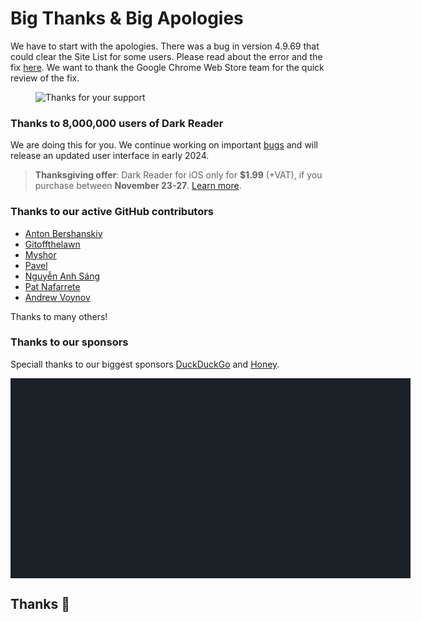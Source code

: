 # Big Thanks & Big Apologies

We have to start with the apologies.
There was a bug in version 4.9.69 that could clear the Site List for some users.
Please read about the error and the fix [here](/tips/restore-site-list-v4-9-69/).
We want to thank the Google Chrome Web Store team for the quick review of the fix.

<figure>
    <img src="/images/thanks.png" alt="Thanks for your support" />
</figure>

### Thanks to 8,000,000 users of Dark Reader

We are doing this for you. We continue working on important [bugs](https://raw.githubusercontent.com/darkreader/darkreader/main/CHANGELOG.md)
and will release an updated user interface in early 2024.

> **Thanksgiving offer**: Dark Reader for iOS only for **$1.99** (+VAT), if you purchase between **November 23-27**.
> <a class="text-highlight" href="https://apps.apple.com/us/app/dark-reader-for-safari/id1438243180?platform=iphone" data-s="drios-blog-thanks2023">Learn more</a>.

### Thanks to our active GitHub contributors

- [Anton Bershanskiy](https://github.com/bershanskiy)
- [Gitoffthelawn](https://github.com/Gitoffthelawn)
- [Myshor](https://github.com/Myshor)
- [Pavel](https://github.com/rakleed)
- [Nguyễn Anh Sáng](https://github.com/NguyenASang)
- [Pat Nafarrete](https://github.com/pnaf)
- [Andrew Voynov](https://github.com/Andrew15-5)

Thanks to many others!

<!--
Copyright 2010-2023 Mike Bostock

Permission to use, copy, modify, and/or distribute this software for any purpose
with or without fee is hereby granted, provided that the above copyright notice
and this permission notice appear in all copies.

THE SOFTWARE IS PROVIDED "AS IS" AND THE AUTHOR DISCLAIMS ALL WARRANTIES WITH
REGARD TO THIS SOFTWARE INCLUDING ALL IMPLIED WARRANTIES OF MERCHANTABILITY AND
FITNESS. IN NO EVENT SHALL THE AUTHOR BE LIABLE FOR ANY SPECIAL, DIRECT,
INDIRECT, OR CONSEQUENTIAL DAMAGES OR ANY DAMAGES WHATSOEVER RESULTING FROM LOSS
OF USE, DATA OR PROFITS, WHETHER IN AN ACTION OF CONTRACT, NEGLIGENCE OR OTHER
TORTIOUS ACTION, ARISING OUT OF OR IN CONNECTION WITH THE USE OR PERFORMANCE OF
THIS SOFTWARE.
-->

### Thanks to our sponsors

Speciall thanks to our biggest sponsors
<a class="text-highlight" href="https://duckduckgo.com/browser?ref=darkreader" data-s="ddg-blog-thanks2023">DuckDuckGo</a>
and <a class="text-highlight" href="https://www.joinhoney.com/darkreader" data-s="h-blog-thanks2023">Honey</a>.

<div id="chart-donations" class="chart" style="background: #1c2128; width: 40rem; height: 20rem; max-width: calc(100vw - 2rem);"></div>
<script src="https://cdn.jsdelivr.net/npm/d3@5.7.0/dist/d3.min.js" defer></script>
<script>
  window.addEventListener('DOMContentLoaded', function() {
  var data = getData().map(d => { return {value: d[0], name: d[1], ref: d[2], pic: d[3]}; });
  var container = d3.select('#chart-donations');
  var rect = container.node().getBoundingClientRect();
  var width = rect.width;
  var height = rect.height;
  var color = (value) => value >= 10000 ? '#e96c4c' : value >= 1000 ? '#3e917b' : value >= 100 ? '#2f7485' : value >= 10 ? '#2f6a85' : '#2f6285';
  var treemap = d3.treemap()
    .size([width, height])
    .tile(d3.treemapSquarify.ratio(1))
    .paddingInner(2);
  var root = d3.hierarchy({children: data.map(function (d) { return d; })}).sum(function (d) { return d.value; })
  var nodes = root.descendants();
  treemap(root);
  var hasPic = n => n.value >= 100 && n.data.pic;
  var cells = container
    .selectAll('.cell')
    .data(nodes.filter(function (n) { return n.depth > 0; }))
    .enter()
    .append('a')
    .attr('class', 'cell')
    .attr('href', n => n.data.ref)
    .attr('title', n => n.data.name)
    .attr('target', '_blank')
    .attr('rel', 'noreferrer noopener')
    .classed('cell_small', function (n) { return n.value < 500; })
    .classed('cell_very-small', function (n) { return n.value < 100; })
    .classed('cell_has-pic', function (n) { return hasPic(n); })
    .style('left', function (n) { return n.x0 + 'px'; })
    .style('top', function (n) { return n.y0 + 'px'; })
    .style('width', function (n) { return (n.x1 - n.x0) + 'px'; })
    .style('height', function (n) { return (n.y1 - n.y0) + 'px'; });
  cells
    .append('span')
    .attr('class', 'cell__bg')
    .style('background-color', function (n, i) { return color(n.value); })
    .style('background-image', function (n) { return hasPic(n) ? ('url(' + n.data.pic + ')') : null; });
  cells
    .append('span')
    .attr('class', 'cell__text')
    .append('span')
    .attr('class', 'cell__text__wrap')
    .text(function (n) { return n.value >= 100 ? '$' + n.value + (n.data.name ? ': ' + n.data.name : '') : n.value >= 50 ? '$' + n.value : ''; });
  function getData() {
    return [[10000,"DuckDuckGo Browser","https://duckduckgo.com/browser?ref=darkreader","https://darkreader.org/images/duckduckgo-icon.svg"],[2200,"cloud specialists: *instinctools","https://www.instinctools.com/cloud-computing/","https://logo.clearbit.com/instinctools.com"],[1100,"Icons8","https://icons8.com/","https://opencollective-production.s3.us-west-1.amazonaws.com/c7fe4d70-f085-11ea-9321-73950861b08b.png"],[1100,"AdBlock Pro","https://adblockpro.app","https://opencollective-production.s3.us-west-1.amazonaws.com/d5049ab0-fa4c-11ec-b457-afd6116adc09.jpg"],[1100,"Word Finder","https://word-finder.com/","https://opencollective-production.s3.us-west-1.amazonaws.com/4c6ddc40-c2ff-11ec-8ed4-81ab6bcc5744.png"],[1100,"VPNwelt","https://vpnwelt.com/","https://logo.clearbit.com/vpnwelt.com"],[490,null,null,null],[300,"Toucan","https://jointoucan.com/","https://opencollective-production.s3.us-west-1.amazonaws.com/dc131030-725b-11ec-91b1-ab5003f19c2e.png"],[275,null,null,null],[275,"Richard Dawes","https://opencollective.com/richard-dawes",null],[159,"Currency.wiki","https://www.currency.wiki/","https://opencollective-production.s3.us-west-1.amazonaws.com/account-avatar/ca9b2df8-03ac-45a0-8380-0a84b8afb466/currency_converter_app.png"],[110,null,null,null],[110,null,null,null],[110,"84EM","https://www.84em.com/","https://logo.clearbit.com/84em.com"],[110,"Eric Shields","https://opencollective.com/eric-shields","https://www.gravatar.com/avatar/d355ae45980dee8840b45081ec6bffaa?default=404"],[110,"Ryan Hilliker","https://opencollective.com/ryan-hilliker",null],[100,null,null,null],[100,null,null,null],[100,null,null,null],[100,null,null,null],[60,null,null,null],[58,null,null,null],[55,null,null,null],[55,null,null,null],[55,null,null,null],[55,null,null,null],[55,null,null,null],[55,null,null,null],[55,null,null,null],[55,"Aidan Gauland","https://www.aidalgolland.net","https://opencollective-production.s3-us-west-1.amazonaws.com/3cde0410-921d-11e8-96e9-59d58b04b9ce.jpg"],[55,null,null,null],[55,null,null,null],[55,"Francois Gervais","https://opencollective.com/francois-gervais",null],[55,null,null,null],[55,null,null,null],[55,null,null,null],[55,null,null,null],[55,"Rainlab Inc.","https://rainlab.co.jp","https://opencollective-production.s3.us-west-1.amazonaws.com/d8a8c2c0-a65d-11eb-be1f-bd4ed155c044.png"],[55,null,null,null],[55,null,null,null],[55,null,null,null],[55,null,null,null],[55,null,null,null],[55,null,null,null],[55,null,null,null],[55,null,null,null],[55,null,null,null],[55,null,null,null],[55,null,null,null],[55,null,null,null],[55,"Peter Sham","https://opencollective.com/peter-sham","https://www.gravatar.com/avatar/e0616a9c5007b770b32e7e3b1cf52a6f?default=404"],[55,null,null,null],[55,null,null,null],[55,null,null,null],[55,null,null,null],[55,null,null,null],[55,"M K Gharzai","https://opencollective.com/m-k-gharzai","https://www.gravatar.com/avatar/dea9dc0cdd944b4ed37ca53cc81f9704?default=404"],[55,null,null,null],[55,"Andreas Fink","https://opencollective.com/andreas-fink","https://opencollective-production.s3.us-west-1.amazonaws.com/9f766d60-517a-11ea-bf38-3d0741eb3d4f.jpeg"],[55,"incognito","https://opencollective.com/incognito-7eda4435",null],[50,null,null,null],[50,null,null,null],[50,null,null,null],[50,null,null,null],[50,null,null,null],[50,null,null,null],[50,null,null,null],[50,null,null,null],[50,null,null,null],[50,null,null,null],[50,null,null,null],[50,null,null,null],[50,null,null,null],[50,null,null,null],[50,null,null,null],[50,null,null,null],[50,null,null,null],[50,null,null,null],[50,null,null,null],[50,null,null,null],[50,null,null,null],[50,null,null,null],[50,null,null,null],[45,null,null,null],[45,null,null,null],[45,null,null,null],[45,null,null,null],[44,null,null,null],[44,null,null,null],[40,null,null,null],[40,null,null,null],[40,null,null,null],[40,null,null,null],[40,null,null,null],[40,null,null,null],[40,null,null,null],[40,null,null,null],[35,null,null,null],[35,null,null,null],[35,"Gareth Perks","https://opencollective.com/gareth-perks","https://opencollective-production.s3.us-west-1.amazonaws.com/account-avatar/592b514b-bf33-4dd6-80c3-273fb384d34d/IMG_0788_square.jpg"],[35,null,null,null],[35,null,null,null],[35,null,null,null],[33,null,null,null],[33,"anonymous","https://opencollective.com/anonymous419",null],[30,null,null,null],[30,null,null,null],[30,null,null,null],[30,null,null,null],[30,null,null,null],[30,"Charles Magnuson","https://opencollective.com/charles-magnuson",null],[30,null,null,null],[27.5,null,null,null],[27,null,null,null],[25,null,null,null],[25,null,null,null],[25,null,null,null],[25,null,null,null],[25,null,null,null],[25,null,null,null],[25,null,null,null],[24.090000000000003,null,null,null],[24,null,null,null],[23,null,null,null],[22,null,null,null],[22,null,null,null],[22,null,null,null],[22,null,null,null],[22,null,null,null],[22,null,null,null],[22,null,null,null],[22,null,null,null],[22,null,null,null],[22,null,null,null],[22,null,null,null],[22,null,null,null],[22,null,null,null],[22,null,null,null],[22,"MTR, Inc.","http://resch.com","https://logo.clearbit.com/resch.com"],[22,null,null,null],[22,null,null,null],[22,null,null,null],[22,null,null,null],[22,null,null,null],[22,null,null,null],[22,null,null,null],[22,null,null,null],[22,null,null,null],[22,null,null,null],[22,null,null,null],[22,null,null,null],[22,null,null,null],[22,null,null,null],[22,null,null,null],[22,null,null,null],[22,null,null,null],[22,null,null,null],[22,null,null,null],[22,null,null,null],[22,null,null,null],[22,"Marv Holding LTD","https://opencollective.com/marv-holding-ltd",null],[22,null,null,null],[22,null,null,null],[22,"Clint Mark Gono","https://opencollective.com/clint-mark-gono",null],[22,"Matija Mazi","https://opencollective.com/matija-mazi","https://www.gravatar.com/avatar/67f64e2f93176cc0b469607a2b0d2450?default=404"],[22,"incognito","https://opencollective.com/incognito-abeb6570",null],[22,"Søren Høeg Pedersen","https://opencollective.com/soren-hoeg-pedersen","https://opencollective-production.s3.us-west-1.amazonaws.com/fcbad600-39dd-11ea-8ab7-b3f0317bbc7c.jpg"],[22,"John Ping","https://opencollective.com/john-ping","https://www.gravatar.com/avatar/c0572cc09919d9401939b87dab3f9a03?default=404"],[22,"Kevin Paterson","https://opencollective.com/kevin-paterson","https://www.gravatar.com/avatar/38f4c37ca917cff588e79c969c5ed90c?default=404"],[22,"Vinh Tran","https://opencollective.com/vinh-tran1","https://www.gravatar.com/avatar/538def35b64c2098da893a22756df6da?default=404"],[22,"Duncan Lock","https://duncanlock.net/","https://www.gravatar.com/avatar/ca1ac9c04fbcaae624e80e6aa6c7ec52?default=404"],[22,"Daniel Coffaro","https://opencollective.com/daniel-coffaro",null],[22,"Anders Wallén","https://opencollective.com/anderswallen",null],[22,"David Daniel","https://opencollective.com/david-daniel",null],[22,"TSUNEHIKO SIMBO","https://opencollective.com/tsunehiko-simbo",null],[22,"Yas K","https://opencollective.com/yas-k",null],[22,"Mabin","https://mabin.info/","https://www.gravatar.com/avatar/97825f4c8d121ff67905d328c45d0cdf?default=404"],[22,"Matthew Richard","https://opencollective.com/matthew-richard",null],[22,"Matteo Scotuzzi","https://matteoscotuzzi.com",null],[22,"anonymous","https://opencollective.com/anonymous1115",null],[22,"Stephen Crumpler","https://opencollective.com/stephen-crumpler",null],[22,"john gross","https://opencollective.com/john-gross",null],[22,"Dexter Ang","https://opencollective.com/dexter-ang",null],[22,"OddOod","https://opencollective.com/oddood",null],[22,"James Bryan Douglas","https://opencollective.com/james-bryan-douglas",null],[21.330000000000005,null,null,null],[21.12,null,null,null],[21,null,null,null],[20,null,null,null],[20,null,null,null],[20,null,null,null],[20,null,null,null],[20,null,null,null],[20,null,null,null],[20,null,null,null],[20,null,null,null],[20,null,null,null],[20,null,null,null],[20,null,null,null],[20,null,null,null],[20,null,null,null],[20,null,null,null],[20,null,null,null],[20,null,null,null],[20,null,null,null],[20,null,null,null],[20,null,null,null],[20,null,null,null],[20,null,null,null],[20,null,null,null],[20,null,null,null],[20,null,null,null],[20,null,null,null],[20,null,null,null],[20,null,null,null],[20,null,null,null],[20,null,null,null],[20,null,null,null],[20,null,null,null],[20,null,null,null],[20,null,null,null],[20,null,null,null],[20,null,null,null],[20,null,null,null],[20,null,null,null],[20,null,null,null],[20,null,null,null],[20,null,null,null],[20,null,null,null],[20,null,null,null],[20,null,null,null],[20,null,null,null],[20,null,null,null],[20,null,null,null],[20,null,null,null],[20,null,null,null],[20,null,null,null],[20,null,null,null],[20,null,null,null],[20,null,null,null],[20,null,null,null],[20,null,null,null],[20,null,null,null],[20,null,null,null],[20,null,null,null],[20,null,null,null],[20,null,null,null],[20,null,null,null],[20,null,null,null],[20,null,null,null],[20,null,null,null],[20,null,null,null],[20,null,null,null],[20,null,null,null],[20,null,null,null],[20,null,null,null],[20,null,null,null],[20,null,null,null],[20,null,null,null],[20,null,null,null],[20,null,null,null],[20,null,null,null],[20,null,null,null],[20,null,null,null],[20,null,null,null],[20,null,null,null],[20,null,null,null],[20,null,null,null],[20,null,null,null],[20,null,null,null],[20,null,null,null],[20,null,null,null],[20,null,null,null],[20,null,null,null],[20,null,null,null],[20,null,null,null],[20,null,null,null],[20,null,null,null],[20,null,null,null],[20,null,null,null],[20,null,null,null],[20,null,null,null],[20,"darren gray","https://opencollective.com/darren-gray","https://www.gravatar.com/avatar/ef5c76e9b73ccc4ccf2cc89879f4f602?default=404"],[20,null,null,null],[20,null,null,null],[20,null,null,null],[20,null,null,null],[20,null,null,null],[20,null,null,null],[20,null,null,null],[20,null,null,null],[20,null,null,null],[20,null,null,null],[20,null,null,null],[20,null,null,null],[20,null,null,null],[20,null,null,null],[20,null,null,null],[20,null,null,null],[20,null,null,null],[20,null,null,null],[20,null,null,null],[20,null,null,null],[20,null,null,null],[20,null,null,null],[20,null,null,null],[20,null,null,null],[20,null,null,null],[20,null,null,null],[20,"Pierre Henon","https://opencollective.com/pierre-henon",null],[20,null,null,null],[20,null,null,null],[20,null,null,null],[20,null,null,null],[20,null,null,null],[20,null,null,null],[20,null,null,null],[20,null,null,null],[20,null,null,null],[20,null,null,null],[20,null,null,null],[20,null,null,null],[20,null,null,null],[20,null,null,null],[20,null,null,null],[20,null,null,null],[20,null,null,null],[20,null,null,null],[20,null,null,null],[20,null,null,null],[20,null,null,null],[20,null,null,null],[20,null,null,null],[20,null,null,null],[20,null,null,null],[20,null,null,null],[20,null,null,null],[20,null,null,null],[20,null,null,null],[20,null,null,null],[20,null,null,null],[20,null,null,null],[20,null,null,null],[20,null,null,null],[20,null,null,null],[20,null,null,null],[20,null,null,null],[20,null,null,null],[20,null,null,null],[20,null,null,null],[20,null,null,null],[20,null,null,null],[20,null,null,null],[20,null,null,null],[20,null,null,null],[20,null,null,null],[20,null,null,null],[20,null,null,null],[20,null,null,null],[20,null,null,null],[20,null,null,null],[20,null,null,null],[20,null,null,null],[20,null,null,null],[20,null,null,null],[20,null,null,null],[20,null,null,null],[20,null,null,null],[20,null,null,null],[20,null,null,null],[20,null,null,null],[20,null,null,null],[20,null,null,null],[20,null,null,null],[20,null,null,null],[20,null,null,null],[20,null,null,null],[20,null,null,null],[19,null,null,null],[18,null,null,null],[18,null,null,null],[18,"anonymous","https://opencollective.com/anonymous512",null],[17,null,null,null],[17,null,null,null],[16.5,null,null,null],[16,null,null,null],[16,"Nader Awad","https://opencollective.com/nader-awad",null],[15,null,null,null],[15,null,null,null],[15,null,null,null],[15,null,null,null],[15,null,null,null],[15,null,null,null],[14,null,null,null],[14,null,null,null],[14,"WebScraping.AI","https://webscraping.ai","https://logo.clearbit.com/webscraping.ai"],[14,"Gabriel Hug","https://opencollective.com/gabriel-hug","https://www.gravatar.com/avatar/e319ab19947afff6295a1aed063416e4?default=404"],[14,"Neil Leisenheimer","https://opencollective.com/neil-leisenheimer",null],[13,null,null,null],[12,null,null,null],[12,null,null,null],[12,"articlereword","https://articlereword.com/","https://logo.clearbit.com/articlereword.com"],[12,null,null,null],[12,null,null,null],[12,null,null,null],[12,null,null,null],[11.199999999999998,null,null,null],[11,null,null,null],[11,null,null,null],[11,null,null,null],[11,"Scott Walters","https://opencollective.com/scowalt","https://opencollective-production.s3.us-west-1.amazonaws.com/account-avatar/54a10461-6c87-4e16-866a-77721a0b0989/DSC07379-square.jpg"],[10.72,null,null,null],[10,null,null,null],[10,null,null,null],[10,null,null,null],[10,null,null,null],[10,null,null,null],[10,null,null,null],[10,null,null,null],[10,null,null,null],[10,null,null,null],[10,null,null,null],[10,null,null,null],[10,null,null,null],[10,null,null,null],[10,null,null,null],[10,null,null,null],[10,null,null,null],[10,null,null,null],[10,null,null,null],[10,null,null,null],[10,null,null,null],[10,"And T.","https://opencollective.com/and-t","https://www.gravatar.com/avatar/9ccc128d9109622fbdc74c33d509ded0?default=404"],[10,null,null,null],[10,null,null,null],[10,null,null,null],[10,null,null,null],[10,null,null,null],[10,null,null,null],[10,null,null,null],[10,null,null,null],[10,null,null,null],[10,null,null,null],[10,null,null,null],[10,null,null,null],[10,null,null,null],[10,null,null,null],[10,null,null,null],[10,null,null,null],[10,null,null,null],[10,null,null,null],[10,null,null,null],[10,null,null,null],[10,null,null,null],[10,null,null,null],[10,null,null,null],[10,null,null,null],[10,null,null,null],[10,null,null,null],[10,null,null,null],[10,null,null,null],[10,null,null,null],[10,null,null,null],[10,null,null,null],[10,null,null,null],[10,null,null,null],[10,null,null,null],[10,null,null,null],[10,null,null,null],[10,null,null,null],[10,null,null,null],[10,null,null,null],[10,null,null,null],[10,null,null,null],[10,null,null,null],[10,null,null,null],[10,null,null,null],[10,null,null,null],[10,null,null,null],[10,null,null,null],[10,null,null,null],[10,null,null,null],[10,null,null,null],[10,null,null,null],[10,null,null,null],[10,null,null,null],[10,null,null,null],[10,null,null,null],[10,null,null,null],[10,null,null,null],[10,null,null,null],[10,null,null,null],[10,null,null,null],[10,null,null,null],[10,null,null,null],[10,null,null,null],[10,null,null,null],[10,null,null,null],[10,null,null,null],[10,null,null,null],[10,null,null,null],[10,null,null,null],[10,null,null,null],[10,null,null,null],[10,null,null,null],[10,null,null,null],[10,null,null,null],[10,null,null,null],[10,null,null,null],[10,null,null,null],[10,null,null,null],[10,null,null,null],[10,null,null,null],[10,null,null,null],[10,null,null,null],[10,null,null,null],[10,null,null,null],[10,null,null,null],[10,null,null,null],[10,null,null,null],[10,null,null,null],[10,null,null,null],[10,null,null,null],[10,null,null,null],[10,null,null,null],[10,null,null,null],[10,null,null,null],[10,"Harald Grill","https://iamthe.coffee","https://www.gravatar.com/avatar/29eb4c83892ab1fd29b2285c5d519075?default=404"],[10,null,null,null],[10,null,null,null],[10,null,null,null],[10,null,null,null],[10,null,null,null],[10,null,null,null],[10,null,null,null],[10,null,null,null],[10,null,null,null],[10,null,null,null],[10,null,null,null],[10,null,null,null],[10,null,null,null],[10,null,null,null],[10,null,null,null],[10,null,null,null],[10,null,null,null],[10,null,null,null],[10,null,null,null],[10,null,null,null],[10,null,null,null],[10,null,null,null],[10,null,null,null],[10,null,null,null],[10,null,null,null],[10,null,null,null],[10,null,null,null],[10,null,null,null],[10,null,null,null],[10,null,null,null],[10,null,null,null],[10,null,null,null],[10,null,null,null],[10,null,null,null],[10,null,null,null],[10,null,null,null],[10,null,null,null],[10,null,null,null],[10,null,null,null],[10,null,null,null],[10,null,null,null],[10,null,null,null],[10,null,null,null],[10,null,null,null],[10,null,null,null],[10,null,null,null],[10,null,null,null],[10,null,null,null],[10,null,null,null],[10,null,null,null],[10,null,null,null],[10,null,null,null],[10,"Lucas Magasweran","https://github.com/lucasrangit","https://www.gravatar.com/avatar/1a73962d1894b3d26e114f3780834f35?default=404"],[10,null,null,null],[10,null,null,null],[10,null,null,null],[10,null,null,null],[10,null,null,null],[10,null,null,null],[10,null,null,null],[10,null,null,null],[10,null,null,null],[10,null,null,null],[10,null,null,null],[10,null,null,null],[10,null,null,null],[10,null,null,null],[10,null,null,null],[10,null,null,null],[10,null,null,null],[10,null,null,null],[10,null,null,null],[10,null,null,null],[10,null,null,null],[10,null,null,null],[10,null,null,null],[10,null,null,null],[10,null,null,null],[10,null,null,null],[10,null,null,null],[10,null,null,null],[10,null,null,null],[10,null,null,null],[10,null,null,null],[10,null,null,null],[10,null,null,null],[10,null,null,null],[10,null,null,null],[10,null,null,null],[10,null,null,null],[10,null,null,null],[10,null,null,null],[10,null,null,null],[10,null,null,null],[10,null,null,null],[10,null,null,null],[9,null,null,null],[9,null,null,null],[8,null,null,null],[8,null,null,null],[8,"Pavlos Vinieratos","https://pvin.is","https://www.gravatar.com/avatar/5df2b834642c29e1c3be64e6508774f9?default=404"],[7.770000000000001,null,null,null],[7.5,null,null,null],[7.5,null,null,null],[7,"Levan Kekelidze","https://stackoverflow.com/users/814702/informatik01",null],[6,null,null,null],[6,null,null,null],[6,null,null,null],[6,null,null,null],[6,null,null,null],[6,null,null,null],[6,null,null,null],[6,null,null,null],[6,null,null,null],[6,null,null,null],[5.5,null,null,null],[5.47,null,null,null],[5,null,null,null],[5,null,null,null],[5,null,null,null],[5,null,null,null],[5,null,null,null],[5,null,null,null],[5,null,null,null],[5,null,null,null],[5,null,null,null],[5,null,null,null],[5,null,null,null],[5,null,null,null],[5,null,null,null],[5,null,null,null],[5,null,null,null],[5,null,null,null],[5,null,null,null],[5,null,null,null],[5,null,null,null],[5,null,null,null],[5,null,null,null],[5,null,null,null],[5,null,null,null],[5,null,null,null],[5,null,null,null],[5,null,null,null],[5,null,null,null],[5,null,null,null],[5,null,null,null],[5,null,null,null],[5,null,null,null],[5,null,null,null],[5,null,null,null],[5,null,null,null],[5,null,null,null],[5,null,null,null],[5,null,null,null],[5,null,null,null],[5,null,null,null],[5,null,null,null],[5,null,null,null],[5,null,null,null],[5,null,null,null],[5,null,null,null],[5,null,null,null],[5,null,null,null],[5,null,null,null],[5,null,null,null],[5,null,null,null],[5,null,null,null],[5,null,null,null],[5,null,null,null],[5,null,null,null],[5,null,null,null],[5,null,null,null],[5,null,null,null],[5,null,null,null],[5,null,null,null],[5,null,null,null],[5,null,null,null],[5,null,null,null],[5,null,null,null],[5,null,null,null],[5,null,null,null],[5,null,null,null],[5,null,null,null],[5,null,null,null],[5,null,null,null],[5,null,null,null],[5,null,null,null],[5,null,null,null],[5,null,null,null],[5,null,null,null],[5,null,null,null],[5,null,null,null],[5,null,null,null],[5,null,null,null],[5,null,null,null],[5,null,null,null],[5,null,null,null],[5,null,null,null],[5,null,null,null],[5,null,null,null],[5,null,null,null],[5,null,null,null],[5,null,null,null],[5,null,null,null],[5,null,null,null],[5,null,null,null],[5,null,null,null],[5,null,null,null],[5,null,null,null],[5,null,null,null],[5,null,null,null],[5,null,null,null],[5,null,null,null],[5,null,null,null],[5,null,null,null],[5,null,null,null],[5,null,null,null],[5,null,null,null],[5,null,null,null],[5,null,null,null],[5,null,null,null],[5,null,null,null],[5,null,null,null],[5,null,null,null],[5,null,null,null],[5,null,null,null],[5,null,null,null],[5,null,null,null],[5,null,null,null],[5,null,null,null],[5,null,null,null],[5,null,null,null],[5,null,null,null],[5,null,null,null],[5,null,null,null],[5,null,null,null],[5,null,null,null],[5,null,null,null],[5,null,null,null],[5,null,null,null],[5,null,null,null],[5,null,null,null],[5,null,null,null],[5,null,null,null],[5,null,null,null],[5,null,null,null],[5,null,null,null],[5,null,null,null],[5,null,null,null],[5,null,null,null],[5,null,null,null],[5,null,null,null],[5,null,null,null],[5,null,null,null],[5,null,null,null],[5,null,null,null],[5,null,null,null],[5,null,null,null],[5,null,null,null],[5,null,null,null],[5,null,null,null],[5,null,null,null],[5,null,null,null],[5,null,null,null],[5,null,null,null],[5,null,null,null],[5,null,null,null],[5,null,null,null],[5,null,null,null],[5,null,null,null],[5,null,null,null],[5,null,null,null],[5,null,null,null],[5,null,null,null],[5,null,null,null],[5,null,null,null],[5,null,null,null],[5,null,null,null],[5,null,null,null],[5,null,null,null],[5,null,null,null],[5,null,null,null],[5,null,null,null],[5,null,null,null],[5,null,null,null],[5,null,null,null],[5,null,null,null],[5,null,null,null],[5,null,null,null],[5,null,null,null],[5,null,null,null],[5,null,null,null],[5,null,null,null],[5,null,null,null],[5,null,null,null],[5,null,null,null],[5,null,null,null],[5,null,null,null],[5,null,null,null],[5,null,null,null],[5,null,null,null],[5,null,null,null],[5,null,null,null],[5,null,null,null],[5,null,null,null],[5,null,null,null],[5,null,null,null],[5,null,null,null],[5,null,null,null],[5,null,null,null],[5,null,null,null],[5,null,null,null],[5,null,null,null],[5,null,null,null],[5,null,null,null],[5,null,null,null],[5,null,null,null],[5,null,null,null],[5,null,null,null],[5,null,null,null],[5,null,null,null],[5,null,null,null],[5,null,null,null],[5,null,null,null],[5,null,null,null],[5,null,null,null],[5,null,null,null],[5,null,null,null],[5,null,null,null],[5,null,null,null],[5,null,null,null],[5,null,null,null],[5,null,null,null],[5,null,null,null],[5,null,null,null],[5,null,null,null],[5,null,null,null],[5,null,null,null],[5,null,null,null],[5,null,null,null],[5,null,null,null],[5,null,null,null],[5,null,null,null],[5,null,null,null],[5,null,null,null],[5,null,null,null],[5,null,null,null],[5,null,null,null],[5,null,null,null],[5,null,null,null],[5,null,null,null],[5,null,null,null],[5,null,null,null],[5,null,null,null],[5,null,null,null],[5,null,null,null],[5,null,null,null],[5,null,null,null],[5,null,null,null],[5,null,null,null],[5,null,null,null],[5,null,null,null],[5,null,null,null],[5,null,null,null],[5,null,null,null],[5,null,null,null],[5,null,null,null],[5,null,null,null],[5,null,null,null],[5,null,null,null],[5,null,null,null],[5,null,null,null],[5,null,null,null],[5,null,null,null],[5,null,null,null],[5,null,null,null],[5,null,null,null],[5,null,null,null],[5,null,null,null],[5,null,null,null],[5,null,null,null],[5,null,null,null],[5,null,null,null],[5,null,null,null],[5,null,null,null],[5,null,null,null],[5,null,null,null],[5,null,null,null],[5,null,null,null],[5,null,null,null],[5,null,null,null],[5,null,null,null],[5,null,null,null],[5,null,null,null],[5,null,null,null],[5,null,null,null],[5,null,null,null],[5,null,null,null],[5,null,null,null],[5,null,null,null],[5,null,null,null],[5,null,null,null],[5,null,null,null],[5,null,null,null],[5,null,null,null],[5,null,null,null],[5,null,null,null],[5,"Matej Kohut","https://github.com/jezek","https://opencollective-production.s3-us-west-1.amazonaws.com/4908a2b0-4801-11e8-b075-392ea73d1a3d.jpg"],[5,null,null,null],[5,null,null,null],[5,null,null,null],[5,null,null,null],[5,null,null,null],[5,null,null,null],[5,null,null,null],[5,null,null,null],[5,null,null,null],[5,null,null,null],[5,null,null,null],[5,null,null,null],[5,null,null,null],[5,null,null,null],[5,null,null,null],[5,null,null,null],[5,null,null,null],[5,null,null,null],[5,null,null,null],[5,null,null,null],[5,null,null,null],[5,null,null,null],[5,null,null,null],[5,null,null,null],[5,null,null,null],[5,null,null,null],[5,"Online Casinos XYZ","https://online-casinos.xyz","https://opencollective-production.s3.us-west-1.amazonaws.com/bd4ff1f0-279b-11ec-9a5a-0519330cdfea.png"],[5,"Andrew Keeton","https://opencollective.com/andrew-keeton","https://www.gravatar.com/avatar/b2199cac7c940b3b0d3bfede5ec41939?default=404"],[4,null,null,null],[4,null,null,null],[4,null,null,null],[3.5,null,null,null],[3,null,null,null],[3,null,null,null],[3,null,null,null],[3,null,null,null],[3,null,null,null],[3,null,null,null],[3,null,null,null],[3,null,null,null],[3,null,null,null],[3,null,null,null],[3,null,null,null],[2.5,null,null,null],[2.5,null,null,null],[2,null,null,null],[2,null,null,null],[2,null,null,null],[2,null,null,null],[2,null,null,null],[2,null,null,null],[2,null,null,null],[2,null,null,null],[2,null,null,null],[2,null,null,null],[2,null,null,null],[2,null,null,null],[2,null,null,null],[2,null,null,null],[2,null,null,null],[2,null,null,null],[2,"anonymous","https://opencollective.com/anonymous476",null],[2,null,null,null],[2,null,null,null],[2,null,null,null],[2,null,null,null],[2,"Iva Tech","https://ivatech.dev","https://opencollective-production.s3.us-west-1.amazonaws.com/ef1e4800-29d7-11ed-aebd-ffb55360a993.jpg"],[2,null,null,null],[2,null,null,null],[2,null,null,null],[2,null,null,null],[1.5,null,null,null],[1.5,null,null,null],[1,null,null,null],[1,null,null,null],[1,null,null,null],[1,null,null,null],[1,null,null,null],[1,null,null,null],[1,null,null,null],[1,null,null,null],[1,null,null,null],[1,null,null,null],[1,null,null,null],[1,null,null,null],[1,null,null,null],[1,null,null,null],[1,null,null,null],[1,null,null,null],[1,null,null,null],[1,null,null,null],[1,null,null,null],[1,null,null,null],[1,null,null,null],[1,null,null,null],[1,null,null,null],[1,null,null,null],[1,null,null,null],[1,null,null,null],[1,null,null,null],[1,null,null,null],[1,null,null,null]];
  }
});
</script>
<style>
  #chart-donations {
    overflow: visible;
    position: relative;
  }
  #chart-donations .cell {
    box-sizing: border-box;
    display: inline-block;
    overflow: hidden;
    position: absolute;
    user-select: none;
  }
  #chart-donations .cell__bg {
    background-position: center;
    background-size: cover;
    border-radius: 4px;
    box-shadow: inset 0 0 0 0 white;
    display: inline-block;
    height: 100%;
    position: absolute;
    transition: box-shadow 250ms;
    width: 100%;
  }
  #chart-donations .cell:hover {
    overflow: visible;
    z-index: 999;
  }
  #chart-donations .cell:hover .cell__bg {
    box-shadow: inset 0 0 0 1px white;
  }
  #chart-donations .cell__text {
    box-sizing: border-box;
    color: white;
    display: inline-block;
    font-size: 12px;
    height: 100%;
    padding: 4px;
    position: absolute;
    text-shadow: 0 0 2px black;
    width: 100%;
  }
  #chart-donations .cell.cell_has-pic .cell__text__wrap {
    background-color: #00000055;
  }
  #chart-donations .cell.cell_small .cell__text {
    font-size: 10px;
    padding: 0px;
  }
  #chart-donations .cell.cell_very-small .cell__text {
    font-size: 8px;
    padding: 0px;
  }
</style>

## Thanks 🙏
